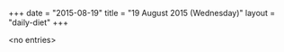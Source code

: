 +++
date = "2015-08-19"
title = "19 August 2015 (Wednesday)"
layout = "daily-diet"
+++

\<no entries\>